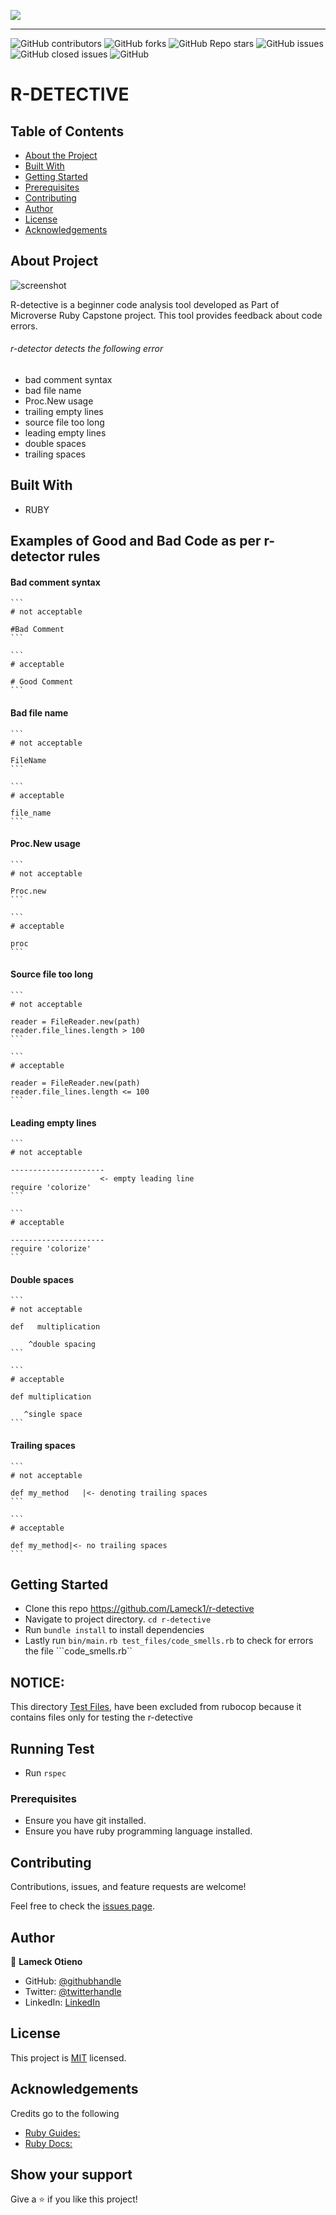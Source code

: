 ![](https://img.shields.io/badge/Microverse-blueviolet)

---

![GitHub contributors](https://img.shields.io/github/contributors/Lameck1/r-detective)
![GitHub forks](https://img.shields.io/github/forks/Lameck1/r-detective)
![GitHub Repo stars](https://img.shields.io/github/stars/Lameck1/r-detective)
![GitHub issues](https://img.shields.io/github/issues-raw/Lameck1/r-detective)
![GitHub closed issues](https://img.shields.io/github/issues-closed-raw/Lameck1/r-detective)
![GitHub](https://img.shields.io/github/license/Lameck1/r-detective)

# R-DETECTIVE
## Table of Contents

* [About the Project](#about-the-project)
* [Built With](#built-with)
* [Getting Started](#getting-started)
* [Prerequisites](#prerequisites)
* [Contributing](#contributing)
* [Author](#author)
* [License](#license)
* [Acknowledgements](#acknowledgements)

## About Project

![screenshot](./img/capture.png)


R-detective is a beginner code analysis tool developed as Part of Microverse Ruby Capstone project. This tool provides feedback about code errors.

###### r-detector detects the following error

- bad comment syntax
- bad file name
- Proc.New usage
- trailing empty lines
- source file too long
- leading empty lines
- double spaces
- trailing spaces
## Built With

- RUBY

## Examples of Good and Bad Code as per r-detector rules
#### Bad comment syntax

    ```
    # not acceptable

    #Bad Comment
    ```

    ```
    # acceptable

    # Good Comment
    ```
#### Bad file name

    ```
    # not acceptable

    FileName
    ```

    ```
    # acceptable

    file_name
    ```
#### Proc.New usage

    ```
    # not acceptable

    Proc.new
    ```

    ```
    # acceptable

    proc
    ```
    
#### Source file too long

    ```
    # not acceptable

    reader = FileReader.new(path)
    reader.file_lines.length > 100
    ```

    ```
    # acceptable

    reader = FileReader.new(path)
    reader.file_lines.length <= 100
    ```
#### Leading empty lines

    ```
    # not acceptable

    ---------------------
                        <- empty leading line
    require 'colorize'
    ```

    ```
    # acceptable

    ---------------------
    require 'colorize'
    ```
#### Double spaces

    ```
    # not acceptable

    def   multiplication

        ^double spacing
    ```

    ```
    # acceptable

    def multiplication

       ^single space
    ```
#### Trailing spaces

    ```
    # not acceptable

    def my_method   |<- denoting trailing spaces
    ```

    ```
    # acceptable

    def my_method|<- no trailing spaces
    ```    

## Getting Started

* Clone this repo https://github.com/Lameck1/r-detective
* Navigate to project directory. ```cd r-detective```
* Run ```bundle install``` to install dependencies
* Lastly run ```bin/main.rb test_files/code_smells.rb``` to check for errors the file ```code_smells.rb``

## NOTICE: 
This directory [Test Files](./test_files/), have been excluded from rubocop because it contains files only for testing the r-detective

## Running Test

- Run ```rspec```

### Prerequisites

- Ensure you have git installed.
- Ensure you have ruby programming language installed.


## Contributing

Contributions, issues, and feature requests are welcome!

Feel free to check the [issues page](https://github.com/Lameck1/r-detective/issues).

## Author

👤 **Lameck Otieno**
  - GitHub: [@githubhandle](https://github.com/Lameck1)
  - Twitter: [@twitterhandle](https://twitter.com/lameck721)
  - LinkedIn: [LinkedIn](https://www.linkedin.com/in/lameck-odhiambo-642b7077/)


## License

This project is [MIT](./LICENSE) licensed.

## Acknowledgements

Credits go to the following
  - [Ruby Guides:](https://www.rubyguides.com/2015/06/ruby-regex/)
  - [Ruby Docs:](https://docs.ruby-lang.org/en/2.5.0/Regexp.html)

## Show your support

Give a ⭐️ if you like this project!
